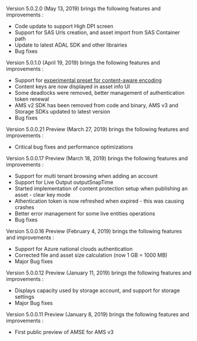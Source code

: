 Version 5.0.2.0 (May 13, 2019) brings the following features and improvements :

* Code update to support High DPI screen
* Support for SAS Urls creation, and asset import from SAS Container path
* Update to latest ADAL SDK and other librairies
* Bug fixes


Version 5.0.1.0 (April 19, 2019) brings the following features and improvements :

* Support for [experimental preset for content-aware encoding](https://docs.microsoft.com/en-us/azure/media-services/latest/cae-experimental)
* Content keys are now displayed in asset info UI
* Some deadlocks were removed, better management of authentication token renewal
* AMS v2 SDK has been removed from code and binary, AMS v3 and Storage SDKs updated to latest version
* Bug fixes


Version 5.0.0.21 Preview (March 27, 2019) brings the following features and improvements :

* Critical bug fixes and performance optimizations


Version 5.0.0.17 Preview (March 18, 2019) brings the following features and improvements :

* Support for multi tenant browsing when adding an account
* Support for Live Output outputSnapTime
* Started implementation of content protection setup when publishing an asset - clear key mode
* Athentication token is now refreshed when expired - this was causing crashes
* Better error management for some live entities operations
* Bug fixes


Version 5.0.0.16 Preview (February 4, 2019) brings the following features and improvements :

* Support for Azure national clouds authentication
* Corrected file and asset size calculation (now 1 GB = 1000 MB)
* Major Bug fixes


Version 5.0.0.12 Preview (January 11, 2019) brings the following features and improvements :

* Displays capacity used by storage account, and support for storage settings
* Major Bug fixes


Version 5.0.0.11 Preview (January 8, 2019) brings the following features and improvements :

* First public preview of AMSE for AMS v3
